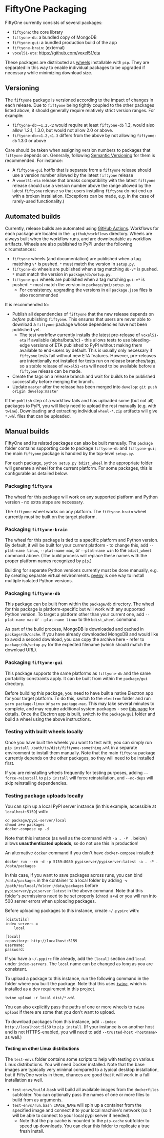 # FiftyOne Packaging

FiftyOne currently consists of several packages:

-   `fiftyone`: the core library
-   `fiftyone-db`: a bundled copy of MongoDB
-   `fiftyone-gui`: a bundled production build of the app
-   `fiftyone-brain`: (external)
-   `voxel51-eta`: https://github.com/voxel51/eta

These packages are distributed as [wheels](https://pythonwheels.com/)
installable with `pip`. They are separated in this way to enable individual
packages to be upgraded if necessary while minimizing download size.

## Versioning

The `fiftyone` package is versioned according to the impact of changes in each
release. Due to `fiftyone` being tightly coupled to the other packages listed
above, it should generally require relatively strict version ranges. For
example:

-   `fiftyone-db>=1.2,<2` would require at least `fiftyone-db` 1.2, would also
    allow 1.2.1, 1.3.0, but would not allow 2.0 or above.
-   `fiftyone-db>=1.2,<1.3` differs from the above by not allowing
    `fiftyone-db` 1.3.0 or above

Care should be taken when assigning version numbers to packages that `fiftyone`
depends on. Generally, following [Semantic Versioning](https://semver.org/) for
them is recommended. For instance:

-   A `fiftyone-gui` hotfix that is separate from a `fiftyone` release should
    use a version number allowed by the latest `fiftyone` release
-   A `voxel51-eta` release that breaks compatibility with the latest
    `fiftyone` release should use a version number above the range allowed by
    the latest `fiftyone` release so that users installing `fiftyone` do not
    end up with a broken installation. (Exceptions can be made, e.g. in the
    case of rarely-used functionality.)

## Automated builds

Currently, release builds are automated using
[GitHub Actions](https://github.com/features/actions). Workflows for each
package are located in the `.github/workflows` directory. Wheels are always
built when the workflow runs, and are downloadable as workflow artifacts.
Wheels are also published to PyPI under the following circumstances:

-   `fiftyone` wheels (and documentation) are published when a tag matching
    `v*` is pushed. `*` must match the version in `setup.py`.
-   `fiftyone-db` wheels are published when a tag matching `db-v*` is pushed.
    `*` must match the version in `package/db/setup.py`.
-   `fiftyone-gui` wheels are published when a tag matching `gui-v*` is pushed.
    `*` must match the version in `package/gui/setup.py`.
    -   For consistency, upgrading the versions in all `package.json` files is
        also recommended

It is recommended to:

-   Publish all dependencies of `fiftyone` that the new release depends on
    _before_ publishing `fiftyone`. This ensures that users are never able to
    download a `fiftyone` package whose dependencies have not been published
    yet.
    -   The test workflow currently installs the latest pre-release of
        `voxel51-eta` if available (alpha/beta/rc) - this allows tests to use
        bleeding-edge versions of ETA published to PyPI without making them
        available to end-users by default. This is usually only necessary if
        `fiftyone` tests fail without new ETA features. However, pre-releases
        are intentionally not installed for tests run on release branches/tags,
        so a stable release of `voxel51-eta` will need to be available before a
        `fiftyone` release can be made.
-   Create the tags on a release branch and wait for builds to be published
    successfully before merging the branch.
-   Update `master` after the release has been merged into `develop`:
    `git push origin develop:master`

If the `publish` step of a workflow fails and has uploaded some (but not all)
packages to PyPI, you will likely need to upload the rest manually (e.g. with
`twine`). Downloading and extracting individual `wheel-*.zip` artifacts will
give `*.whl` files that can be uploaded.

## Manual builds

FiftyOne and its related packages can also be built manually. The `package`
folder contains supporting code to package `fiftyone-db` and `fiftyone-gui`;
the main `fiftyone` package is handled by the top-level `setup.py`.

For each package, `python setup.py bdist_wheel` in the appropriate folder will
generate a wheel for the current platform. For some packages, this is
configurable as detailed below.

### Packaging `fiftyone`

The wheel for this package will work on any supported platform and Python
version - no extra steps are necessary.

The `fiftyone` wheel works on any platform. The `fiftyone-brain` wheel
currently must be built on the target platform.

### Packaging `fiftyone-brain`

The wheel for this package is tied to a specific platform and Python version.
By default, it will be built for your current platform - to change this, add
`--plat-name linux`, `--plat-name mac`, or `--plat-name win` to the
`bdist_wheel` command above. (The build process will replace these names with
the proper platform names recognized by `pip`.)

Building for separate Python versions currently must be done manually, e.g. by
creating separate virtual environments. [pyenv](https://github.com/pyenv/pyenv)
is one way to install multiple isolated Python versions.

### Packaging `fiftyone-db`

This package can be built from within the `package/db` directory. The wheel for
this package is platform-specific but will work with any supported Python
version. To target a platform other than your current one, add
`--plat-name mac` or `--plat-name linux` to the `bdist_wheel` command.

As part of the build process, MongoDB is downloaded and cached in
`package/db/cache`. If you have already downloaded MongoDB and would like to
avoid a second download, you can copy the archive here - refer to
`package/db/setup.py` for the expected filename (which should match the
download URL).

### Packaging `fiftyone-gui`

This package supports the same platforms as `fiftyone-db` and the same
portability constraints apply. It can be built from within the `package/gui`
directory.

Before building this package, you need to have built a native Electron app for
your target platform. To do this, switch to the `electron` folder and run
`yarn package-linux` or `yarn package-mac`. This may take several minutes to
complete, and may require additional system packages - see
[this page](https://www.electron.build/multi-platform-build) for details. Once
the Electron app is built, switch to the `package/gui` folder and build a wheel
using the above instructions.

### Testing with built wheels locally

Once you have built the wheels you want to test with, you can simply run
`pip install /path/to/dist/fiftyone-something.whl` in a separate environment to
install them manually. Note that the main `fiftyone` package currently depends
on the other packages, so they will need to be installed first.

If you are reinstalling wheels frequently for testing purposes, adding
`--force-reinstall` to `pip install` will force reinstallation, and `--no-deps`
will skip reinstalling dependencies.

### Testing package uploads locally

You can spin up a local PyPI server instance (in this example, accessible at
`localhost:5159`) with:

```
cd package/pypi-server/local
chmod a+w packages
docker-compose up -d
```

Note that this instance (as well as the command with `-a . -P .` below) allows
**unauthenticated uploads**, so do not use this in production!

An alternative `docker` command if you don't have `docker-compose` installed:

```
docker run --rm -d -p 5159:8080 pypiserver/pypiserver:latest -a . -P . /data/packages
```

In this case, if you want to save packages across runs, you can bind
`/data/packages` in the container to a local folder by adding
`-v /path/to/local/folder:/data/packages` before `pypiserver/pypiserver:latest`
in the above command. Note that this folder's permissions need to be set
properly (`chmod a+w`) or you will run into 500 server errors when uploading
packages.

Before uploading packages to this instance, create `~/.pypirc` with:

```
[distutils]
index-servers =
    local

[local]
repository: http://localhost:5159
username:
password:
```

If you have a `~/.pypirc` file already, add the `[local]` section and `local`
under `index-servers`. The `local` name can be changed as long as you are
consistent.

To upload a package to this instance, run the following command in the folder
where you built the package. Note that this uses
[`twine`](https://pypi.org/project/twine/), which is installed as a dev
requirement in this project.

```
twine upload -r local dist/*.whl
```

You can also explicitly pass the paths of one or more wheels to `twine upload`
if there are some that you don't want to upload.

To download packages from this instance, add `--index http://localhost:5159` to
`pip install`. (If your instance is on another host and is not HTTPS-enabled,
you will need to add `--trusted-host <hostname>` as well.)

#### Testing on other Linux distributions

The `test-envs` folder contains some scripts to help with testing on various
Linux distributions. You will need Docker installed. Note that the base images
are typically very minimal compared to a typical desktop installation, but if
FiftyOne works in them, chances are good that it will work in a full
installation as well.

-   `test-envs/build.bash` will build all available images from the
    `dockerfiles` subfolder. You can optionally pass the names of one or more
    files to build from as arguments.
-   `test-envs/run.bash IMAGE_NAME` will spin up a container from the specified
    image and connect it to your local machine's network (so it will be able to
    connect to your local pypi server if needed).
    -   Note that the pip cache is mounted to the `pip-cache` subfolder to
        speed up downloads. You can clear this folder to replicate a true fresh
        install.
